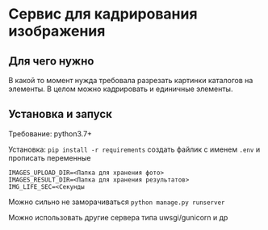 # Сервис для кадрирования изображения


##  Для чего нужно
В какой то момент нужда требовала разрезать картинки каталогов
на элементы. В целом можно кадрировать и единичные элементы.


## Установка и запуск
Требование:
python3.7+

Установка:
`pip install -r requirements`
создать файлик с именем `.env` и прописать переменные
```
IMAGES_UPLOAD_DIR=<Папка для хранения фото>
IMAGES_RESULT_DIR=<Папка для хранения результатов>
IMG_LIFE_SEC=<Секунды 
```

Можно сильно не заморачиваться 
`python manage.py runserver`

Можно использовать другие сервера типа uwsgi/gunicorn и др
